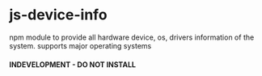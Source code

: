# js-device-info
npm module to provide all hardware device, os, drivers information of the system. supports major operating systems


#### INDEVELOPMENT - DO NOT INSTALL

